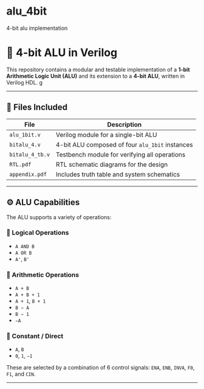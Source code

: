 # alu_4bit
4-bit alu implementation


# 🔢 4-bit ALU in Verilog

This repository contains a modular and testable implementation of a **1-bit Arithmetic Logic Unit (ALU)** and its extension to a **4-bit ALU**, written in Verilog HDL. g 

---

## 📁 Files Included

| File                  | Description                                      |
|-----------------------|--------------------------------------------------|
| `alu_1bit.v`          | Verilog module for a single-bit ALU             |
| `bitalu_4.v`          | 4-bit ALU composed of four `alu_1bit` instances |
| `bitalu_4_tb.v`       | Testbench module for verifying all operations   |
| `RTL.pdf`             | RTL schematic diagrams for the design           |
| `appendix.pdf`        | Includes truth table and system schematics      |

---

## ⚙️ ALU Capabilities

The ALU supports a variety of operations:

### 🔸 Logical Operations
- `A AND B`
- `A OR B`
- `A'`, `B'`

### 🔸 Arithmetic Operations
- `A + B`
- `A + B + 1`
- `A + 1`, `B + 1`
- `B − A`
- `B − 1`
- `−A`

### 🔸 Constant / Direct
- `A`, `B`
- `0`, `1`, `−1`

These are selected by a combination of 6 control signals: `ENA`, `ENB`, `INVA`, `F0`, `F1`, and `CIN`.

---



